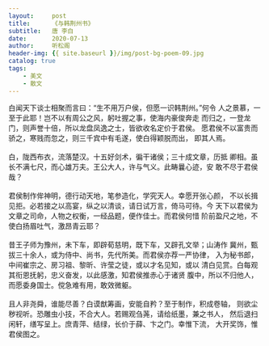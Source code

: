 ```yaml
---
layout:     post
title:      《与韩荆州书》
subtitle:   唐 李白
date:       2020-07-13
author:     听松阁
header-img: {{ site.baseurl }}/img/post-bg-poem-09.jpg
catalog: true
tags:
    - 美文
    - 散文
---
```


白闻天下谈士相聚而言曰：“生不用万户侯，但愿一识韩荆州。”何令
人之景慕，一至于此耶！岂不以有周公之风，躬吐握之事，使海内豪俊奔走
而归之，一登龙门，则声誉十倍，所以龙盘凤逸之士，皆欲收名定价于君侯。
愿君侯不以富贵而骄之，寒贱而忽之，则三千宾中有毛遂，使白得颖脱而出，
即其人焉。
<br><br>
白，陇西布衣，流落楚汉。十五好剑术，徧干诸侯；三十成文章，历抵
卿相。虽长不满七尺，而心雄万夫。王公大人，许与气义。此畴曩心迹，安
敢不尽于君侯哉？
<br><br>
君侯制作侔神明，德行动天地，笔参造化，学究天人。幸愿开张心颜，
不以长揖见拒。必若接之以高宴，纵之以清谈，请日试万言，倚马可待。今
天下以君侯为文章之司命，人物之权衡，一经品题，便作佳士。而君侯何惜
阶前盈尺之地，不使白扬眉吐气，激昂青云耶？
<br><br>
昔王子师为豫州，未下车，即辟荀慈明，既下车，又辟孔文举；山涛作
冀州，甄拔三十余人，或为侍中、尚书，先代所美。而君侯亦荐一严协律，
入为秘书郎，中间崔宗之、房习祖、黎昕、许莹之徒，或以才名见知，或以
清白见赏。白每观其衔恩抚躬，忠义奋发，以此感激，知君侯推赤心于诸贤
腹中，所以不归他人，而愿委身国士。傥急难有用，敢效微躯。
<br><br>
且人非尧舜，谁能尽善？白谟猷筹画，安能自矜？至于制作，积成卷轴，
则欲尘秽视听。恐雕虫小技，不合大人。若赐观刍荛，请给纸墨，兼之书人，
然后退扫闲轩，缮写呈上。庶青萍、结绿，长价于薛、卞之门。幸惟下流，
大开奖饰，惟君侯图之。
